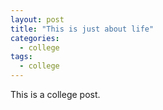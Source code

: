 ```yaml
---
layout: post
title: "This is just about life"
categories:
  - college
tags:
  - college
---
```


This is a college post.